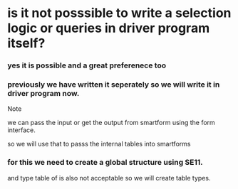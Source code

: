 # is it not posssible to write a selection logic or queries in driver program itself?
### yes it is possible and a great preferenece too
### previously we have written it seperately so we will write it in driver program now.

> [!NOTE]
>  we can pass the input or get the output from smartform using the form interface.
> 
> so we will use that to passs the internal tables into smartforms
> 
> ### for this we need to create a global structure using SE11.
> 
> and type table of is also not acceptable so we will create table types.
>
> 
